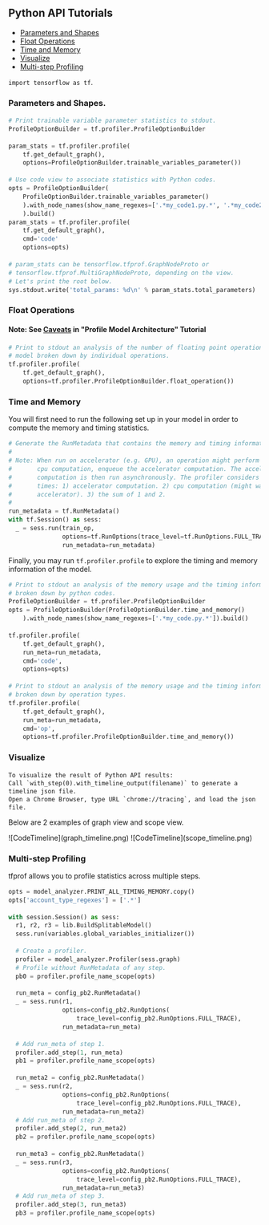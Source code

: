 ## Python API Tutorials

* [Parameters and Shapes](#parameters-and-shapes)
* [Float Operations](#float-operations)
* [Time and Memory](#time-and-memory)
* [Visualize](#visualize)
* [Multi-step Profiling](#multi-step-profiling)

```import tensorflow as tf```.

### Parameters and Shapes.
```python
# Print trainable variable parameter statistics to stdout.
ProfileOptionBuilder = tf.profiler.ProfileOptionBuilder

param_stats = tf.profiler.profile(
    tf.get_default_graph(),
    options=ProfileOptionBuilder.trainable_variables_parameter())

# Use code view to associate statistics with Python codes.
opts = ProfileOptionBuilder(
    ProfileOptionBuilder.trainable_variables_parameter()
    ).with_node_names(show_name_regexes=['.*my_code1.py.*', '.*my_code2.py.*']
    ).build()
param_stats = tf.profiler.profile(
    tf.get_default_graph(),
    cmd='code'
    options=opts)

# param_stats can be tensorflow.tfprof.GraphNodeProto or
# tensorflow.tfprof.MultiGraphNodeProto, depending on the view.
# Let's print the root below.
sys.stdout.write('total_params: %d\n' % param_stats.total_parameters)
```

### Float Operations

#### Note: See [Caveats](profile_model_architecture.md#caveats) in "Profile Model Architecture" Tutorial
``` python
# Print to stdout an analysis of the number of floating point operations in the
# model broken down by individual operations.
tf.profiler.profile(
    tf.get_default_graph(),
    options=tf.profiler.ProfileOptionBuilder.float_operation())
```

### Time and Memory
You will first need to run the following set up in your model in order to
compute the memory and timing statistics.

```python
# Generate the RunMetadata that contains the memory and timing information.
#
# Note: When run on accelerator (e.g. GPU), an operation might perform some
#       cpu computation, enqueue the accelerator computation. The accelerator
#       computation is then run asynchronously. The profiler considers 3
#       times: 1) accelerator computation. 2) cpu computation (might wait on
#       accelerator). 3) the sum of 1 and 2.
#
run_metadata = tf.RunMetadata()
with tf.Session() as sess:
  _ = sess.run(train_op,
               options=tf.RunOptions(trace_level=tf.RunOptions.FULL_TRACE),
               run_metadata=run_metadata)
```

Finally, you may run `tf.profiler.profile` to explore the timing and memory
information of the model.

``` python
# Print to stdout an analysis of the memory usage and the timing information
# broken down by python codes.
ProfileOptionBuilder = tf.profiler.ProfileOptionBuilder
opts = ProfileOptionBuilder(ProfileOptionBuilder.time_and_memory()
    ).with_node_names(show_name_regexes=['.*my_code.py.*']).build()

tf.profiler.profile(
    tf.get_default_graph(),
    run_meta=run_metadata,
    cmd='code',
    options=opts)

# Print to stdout an analysis of the memory usage and the timing information
# broken down by operation types.
tf.profiler.profile(
    tf.get_default_graph(),
    run_meta=run_metadata,
    cmd='op',
    options=tf.profiler.ProfileOptionBuilder.time_and_memory())
```

### Visualize

```
To visualize the result of Python API results:
Call `with_step(0).with_timeline_output(filename)` to generate a timeline json file.
Open a Chrome Browser, type URL `chrome://tracing`, and load the json file.
```

Below are 2 examples of graph view and scope view.

<left>
![CodeTimeline](graph_timeline.png)
![CodeTimeline](scope_timeline.png)
</left>

### Multi-step Profiling

tfprof allows you to profile statistics across multiple steps.

```python
opts = model_analyzer.PRINT_ALL_TIMING_MEMORY.copy()
opts['account_type_regexes'] = ['.*']

with session.Session() as sess:
  r1, r2, r3 = lib.BuildSplitableModel()
  sess.run(variables.global_variables_initializer())

  # Create a profiler.
  profiler = model_analyzer.Profiler(sess.graph)
  # Profile without RunMetadata of any step.
  pb0 = profiler.profile_name_scope(opts)

  run_meta = config_pb2.RunMetadata()
  _ = sess.run(r1,
               options=config_pb2.RunOptions(
                   trace_level=config_pb2.RunOptions.FULL_TRACE),
               run_metadata=run_meta)

  # Add run_meta of step 1.
  profiler.add_step(1, run_meta)
  pb1 = profiler.profile_name_scope(opts)

  run_meta2 = config_pb2.RunMetadata()
  _ = sess.run(r2,
               options=config_pb2.RunOptions(
                   trace_level=config_pb2.RunOptions.FULL_TRACE),
               run_metadata=run_meta2)
  # Add run_meta of step 2.
  profiler.add_step(2, run_meta2)
  pb2 = profiler.profile_name_scope(opts)

  run_meta3 = config_pb2.RunMetadata()
  _ = sess.run(r3,
               options=config_pb2.RunOptions(
                   trace_level=config_pb2.RunOptions.FULL_TRACE),
               run_metadata=run_meta3)
  # Add run_meta of step 3.
  profiler.add_step(3, run_meta3)
  pb3 = profiler.profile_name_scope(opts)
```
